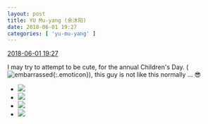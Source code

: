 ```yaml
---
layout: post
title: YU Mu-yang (余沐阳)
date: 2018-06-01 19:27
categories: [ 'yu-mu-yang' ]
---
```


<div class="weibo-info">
  <a href="https://weibo.com/6505651747/Gjnr3dVws">2018-06-01 19:27</a>
</div>

I may try to attempt to be cute, for the annual Children's Day. (![embarrassed](https://img.t.sinajs.cn/t4/appstyle/expression/ext/normal/ef/2018new_landelini_org.png){:.emoticon}), this guy is not like this normally … 😎

<!-- more -->

<ul class="weibo-pic-list-2">
  <li class="weibo-pic">
    <a href="https://wx3.sinaimg.cn/mw690/0076h3cTgy1frvwchykpaj30yi1lewq4.jpg"><img src="https://wx3.sinaimg.cn/thumb150/0076h3cTgy1frvwchykpaj30yi1lewq4.jpg"/></a>
  </li>
  <li class="weibo-pic">
    <a href="https://wx1.sinaimg.cn/mw690/0076h3cTgy1frvwclspyuj30yi1l1wr8.jpg"><img src="https://wx1.sinaimg.cn/thumb150/0076h3cTgy1frvwclspyuj30yi1l1wr8.jpg"/></a>
  </li>
  <li class="weibo-pic">
    <a href="https://wx3.sinaimg.cn/mw690/0076h3cTgy1frvwcjmzwsj30yi1kvk4a.jpg"><img src="https://wx3.sinaimg.cn/thumb150/0076h3cTgy1frvwcjmzwsj30yi1kvk4a.jpg"/></a>
  </li>
  <li class="weibo-pic">
    <a href="https://wx3.sinaimg.cn/mw690/0076h3cTgy1frvwcfzb6tj31e01afb29.jpg"><img src="https://wx3.sinaimg.cn/thumb150/0076h3cTgy1frvwcfzb6tj31e01afb29.jpg"/></a>
  </li>
</ul>
